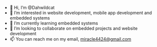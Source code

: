 - 👋 Hi, I’m @Dahwildcat
- 👀 I’m interested in website development, mobile app development and embedded systems 
- 🌱 I’m currently learning embedded systems 
- 💞️ I’m looking to collaborate on embedded projects and website development 
- 📫 You can reach me on my email, miracle4424@gmail.com

<!---
Dahwildcat/Dahwildcat is a ✨ special ✨ repository because its `README.md` (this file) appears on your GitHub profile.
You can click the Preview link to take a look at your changes.
--->
